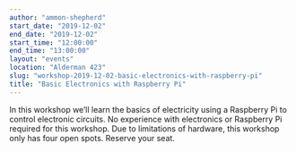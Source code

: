 ```yaml
---
author: "ammon-shepherd"
start_date: "2019-12-02"
end_date: "2019-12-02"
start_time: "12:00:00"
end_time: "13:00:00"
layout: "events"
location: "Alderman 423"
slug: "workshop-2019-12-02-basic-electronics-with-raspberry-pi"
title: "Basic Electronics with Raspberry Pi"
---
```


In this workshop we’ll learn the basics of electricity using a Raspberry Pi to control electronic circuits. No experience with electronics or Raspberry Pi required for this workshop. Due to limitations of hardware, this workshop only has four open spots. Reserve your seat. 
